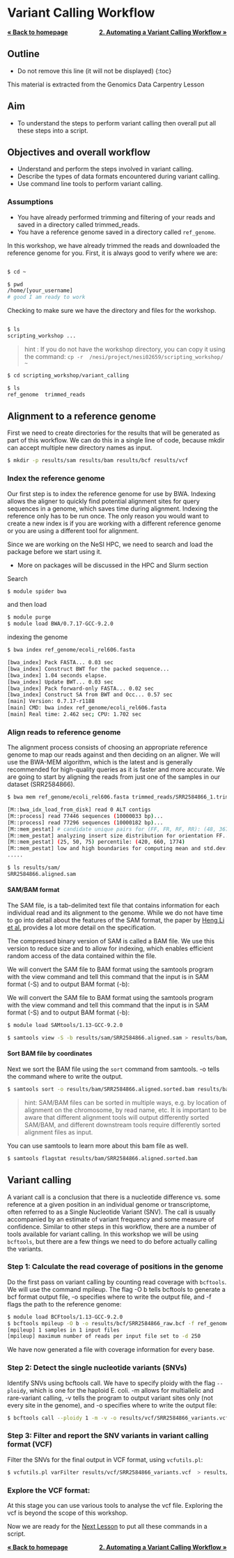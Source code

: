 # Variant Calling Workflow

<p style="text-align:left;">
  <b><a href="https://genomicsaotearoa.github.io/Workshop-Bash_Scripting_And_HPC_Job_Scheduler/">&laquo; Back to homepage</a></b> 
  <span style="float:right;">
    <b><a href="https://genomicsaotearoa.github.io/Workshop-Bash_Scripting_And_HPC_Job_Scheduler/workshop_material/2_AutomaticVariantC.html">2. Automating a Variant Calling Workflow &raquo;</a></b>
  </span>
</p>

## Outline
* Do not remove this line (it will not be displayed)
{:toc}

This material is extracted from the Genomics Data Carpentry Lesson

## Aim
- To understand the steps to perform variant calling then overall put all these steps into a script.

## Objectives and overall workflow
- Understand and perform the steps involved in variant calling.
- Describe the types of data formats encountered during variant calling.
- Use command line tools to perform variant calling.


### Assumptions
- You have already performed trimming and filtering of your reads and saved in a directory called trimmed_reads.
- You have a reference genome saved in a directory called `ref_genome`.

In this workshop, we have already trimmed the reads and downloaded the reference genome for you.
First, it is always good to verify where we are:

```bash

$ cd ~

$ pwd
/home/[your_username]
# good I am ready to work

```

Checking to make sure we have the directory and files for the workshop.

```bash

$ ls
scripting_workshop ...

```
>hint : If you do not have the workshop directory, you can copy it using the command: `cp -r  /nesi/project/nesi02659/scripting_workshop/ ~`  

```bash
$ cd scripting_workshop/variant_calling

$ ls
ref_genome  trimmed_reads 
```

## Alignment to a reference genome
First we need to create directories for the results that will be generated as part of this workflow. We can do this in a single line of code, because mkdir can accept multiple new directory names as input.

```bash
$ mkdir -p results/sam results/bam results/bcf results/vcf
```
### Index the reference genome
Our first step is to index the reference genome for use by BWA. Indexing allows the aligner to quickly find potential alignment sites for query sequences in a genome, which saves time during alignment. Indexing the reference only has to be run once. The only reason you would want to create a new index is if you are working with a different reference genome or you are using a different tool for alignment.

Since we are working on the NeSI HPC, we need to search and load the package before we start using it.
- More on packages will be discussed in the HPC and Slurm section

Search
```bash
$ module spider bwa
```

and then load 
```bash
$ module purge
$ module load BWA/0.7.17-GCC-9.2.0
```

indexing the genome
```bash
$ bwa index ref_genome/ecoli_rel606.fasta

[bwa_index] Pack FASTA... 0.03 sec
[bwa_index] Construct BWT for the packed sequence...
[bwa_index] 1.04 seconds elapse.
[bwa_index] Update BWT... 0.03 sec
[bwa_index] Pack forward-only FASTA... 0.02 sec
[bwa_index] Construct SA from BWT and Occ... 0.57 sec
[main] Version: 0.7.17-r1188
[main] CMD: bwa index ref_genome/ecoli_rel606.fasta
[main] Real time: 2.462 sec; CPU: 1.702 sec
```
### Align reads to reference genome
The alignment process consists of choosing an appropriate reference genome to map our reads against and then deciding on an aligner. We will use the BWA-MEM algorithm, which is the latest and is generally recommended for high-quality queries as it is faster and more accurate.
We are going to start by aligning the reads from just one of the samples in our dataset (SRR2584866).

```bash
$ bwa mem ref_genome/ecoli_rel606.fasta trimmed_reads/SRR2584866_1.trim.sub.fastq trimmed_reads/SRR2584866_2.trim.sub.fastq > results/sam/SRR2584866.aligned.sam

[M::bwa_idx_load_from_disk] read 0 ALT contigs
[M::process] read 77446 sequences (10000033 bp)...
[M::process] read 77296 sequences (10000182 bp)...
[M::mem_pestat] # candidate unique pairs for (FF, FR, RF, RR): (48, 36728, 21, 61)
[M::mem_pestat] analyzing insert size distribution for orientation FF...
[M::mem_pestat] (25, 50, 75) percentile: (420, 660, 1774)
[M::mem_pestat] low and high boundaries for computing mean and std.dev: (1, 4482)
.....

$ ls results/sam/
SRR2584866.aligned.sam 
```
#### SAM/BAM format
The SAM file, is a tab-delimited text file that contains information for each individual read and its alignment to the genome. While we do not have time to go into detail about the features of the SAM format, the paper by [Heng Li et al.](https://academic.oup.com/bioinformatics/article/25/16/2078/204688) provides a lot more detail on the specification.

The compressed binary version of SAM is called a BAM file. We use this version to reduce size and to allow for indexing, which enables efficient random access of the data contained within the file.

We will convert the SAM file to BAM format using the samtools program with the view command and tell this command that the input is in SAM format (-S) and to output BAM format (-b):

We will convert the SAM file to BAM format using the samtools program with the view command and tell this command that the input is in SAM format (-S) and to output BAM format (-b):

```bash
$ module load SAMtools/1.13-GCC-9.2.0

$ samtools view -S -b results/sam/SRR2584866.aligned.sam > results/bam/SRR2584866.aligned.bam
```

#### Sort BAM file by coordinates
Next we sort the BAM file using the `sort` command from samtools. -o tells the command where to write the output.

```bash
$ samtools sort -o results/bam/SRR2584866.aligned.sorted.bam results/bam/SRR2584866.aligned.bam
```

> hint: SAM/BAM files can be sorted in multiple ways, e.g. by location of alignment on the chromosome, by read name, etc. It is important to be aware that different alignment tools will output differently sorted SAM/BAM, and different downstream tools require differently sorted alignment files as input.

You can use samtools to learn more about this bam file as well.
```bash
$ samtools flagstat results/bam/SRR2584866.aligned.sorted.bam
```

## Variant calling
A variant call is a conclusion that there is a nucleotide difference vs. some reference at a given position in an individual genome or transcriptome, often referred to as a Single Nucleotide Variant (SNV). The call is usually accompanied by an estimate of variant frequency and some measure of confidence. Similar to other steps in this workflow, there are a number of tools available for variant calling. In this workshop we will be using `bcftools`, but there are a few things we need to do before actually calling the variants.

### Step 1: Calculate the read coverage of positions in the genome
Do the first pass on variant calling by counting read coverage with `bcftools`. We will use the command mpileup. The flag -O b tells bcftools to generate a bcf format output file, -o specifies where to write the output file, and -f flags the path to the reference genome:

```bash
$ module load BCFtools/1.13-GCC-9.2.0
$ bcftools mpileup -O b -o results/bcf/SRR2584866_raw.bcf -f ref_genome/ecoli_rel606.fasta results/bam/SRR2584866.aligned.sorted.bam
[mpileup] 1 samples in 1 input files
[mpileup] maximum number of reads per input file set to -d 250
```
We have now generated a file with coverage information for every base.

### Step 2: Detect the single nucleotide variants (SNVs)
Identify SNVs using bcftools call. We have to specify ploidy with the flag `--ploidy`, which is one for the haploid E. coli. -m allows for multiallelic and rare-variant calling, -v tells the program to output variant sites only (not every site in the genome), and -o specifies where to write the output file:

```bash
$ bcftools call --ploidy 1 -m -v -o results/vcf/SRR2584866_variants.vcf results/bcf/SRR2584866_raw.bcf 
```

### Step 3: Filter and report the SNV variants in variant calling format (VCF)
Filter the SNVs for the final output in VCF format, using `vcfutils.pl`:
```bash
$ vcfutils.pl varFilter results/vcf/SRR2584866_variants.vcf  > results/vcf/SRR2584866_final_variants.vcf
```

### Explore the VCF format:
At this stage you can use various tools to analyse the vcf file. Exploring the vcf is beyond the scope of this workshop.

Now we are ready for the [Next Lesson](../Exercise_2.md) to put all these commands in a script.


<p style="text-align:left;">
  <b><a href="https://genomicsaotearoa.github.io/Workshop-Bash_Scripting_And_HPC_Job_Scheduler/">&laquo; Back to homepage</a></b> 
  <span style="float:right;">
    <b><a href="https://genomicsaotearoa.github.io/Workshop-Bash_Scripting_And_HPC_Job_Scheduler/workshop_material/2_AutomaticVariantC.html">2. Automating a Variant Calling Workflow &raquo;</a></b>
  </span>
</p>